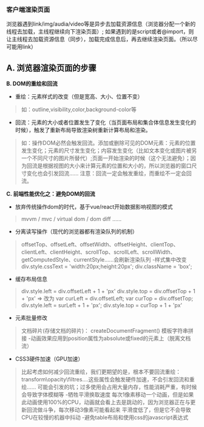 <!--
 * @Author: your name
 * @Date: 2020-09-13 13:15:17
 * @LastEditTime: 2020-09-13 19:35:04
 * @LastEditors: Please set LastEditors
 * @Description: In User Settings Edit
 * @FilePath: \demo\全栈开发涵盖知识点\客户端和服务端信息交互模型\03.浏览器渲染（DOM的回流重绘）.md
-->
<!-- 浏览器是多线程的 -->
### 客户端渲染页面

浏览器遇到link/img/audia/video等是异步去加载资源信息（浏览器分配一个新的线程去加载，主线程继续向下渲染页面）;
如果遇到的是script或者@import，则让主线程去加载资源信息（同步），加载完成信息后，再去继续渲染页面。（所以尽可能用link）

<!-- 图省略 -->

**A. 浏览器渲染页面的步骤**
- 

**B. DOM的重绘和回流**
- 重绘：元素样式的改变（但是宽高、大小、位置不变）
> 如：outline,visibility,color,background-color等
- 回流：元素的大小或者位置发生了变化（当页面布局和集合体信息发生变化的时候），触发了重新布局导致渲染树重新计算布局和渲染。
> 如：操作DOM必然会触发回流。添加或删除可见的DOM元素：元素的位置发生变化；元素的尺寸发生变化；内容发生变化（比如文本变化或图片被另一个不同尺寸的图片所替代）;页面一开始渲染的时候（这个无法避免）；因为回流是根据视图的大小来计算元素的位置和大小的，所以浏览器的窗口尺寸变化也会引发回流......
注意：回流一定会触发重绘，而重绘不一定会回流。

**C. 前端性能优化之：避免DOM的回流**
- 放弃传统操作dom的时代，基于vue/react开始数据影响视图的模式
> mvvm / mvc / virtual dom / dom diff ......
- 分离读写操作（现代的浏览器都有渲染队列的机制）
> offsetTop、offsetLeft、offsetWidth、offsetHeight、clientTop、clientLeft、clientHeight、scrollTop、scrollLeft、scrollWidth、getComputedStyle、currentStyle......会刷新渲染队列
-样式集中改变
> div.style.cssText = 'width:20px;height:20px';
> div.className = 'box';
- 缓存布局信息
> div.style.left = div.offsetLeft + 1 + 'px'  div.style.top = div.offsetTop + 1 + 'px'
=> 改为
  var curLeft = div.offsetLeft;  var curTop = div.offsetTop;
  div.style.left = surLeft + 1 + 'px';  div.style.top = curTop + 1 + 'px'

- 元素批量修改
> 文档碎片(存储文档的碎片)： createDocumentFragment()
> 模板字符串拼接
-动画效果应用到position属性为absolute或fixed的元素上（脱离文档流）
- CSS3硬件加速（GPU加速）
> 比起考虑如何减少回流重绘，我们更期望的是，根本不要回流重绘：transform\opacity\filtres....这些属性会触发硬件加速，不会引发回流和重绘......
> 可能会引发的坑；过多使用会占用大量内存，性能消耗严重，有时候会导致字体模糊等
-牺牲平滑换取速度
> 每次1像素移动一个动画，但是如果此动画使用100%的CPU，动画就会看上去是跳动的，因为浏览器正在与更新回流做斗争，每次移动3像素可能看起来
>平滑度低了，但是它不会导致CPU在较慢的机器中抖动
-避免table布局和使用css的javascript表达式